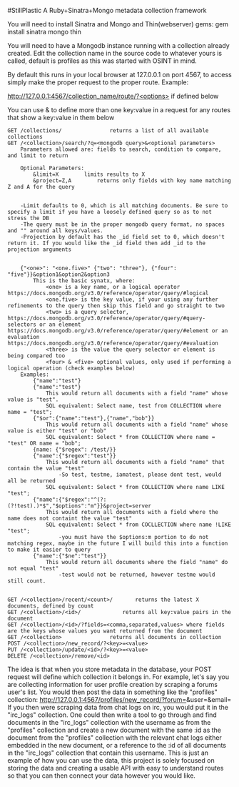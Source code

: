 #StillPlastic
A Ruby+Sinatra+Mongo metadata collection framework



You will need to install Sinatra and Mongo and Thin(webserver) gems: gem install sinatra mongo thin

You will need to have a Mongodb instance running with a collection already created. Edit the collection name in the source code to whatever yours is called, default is profiles as this was started with OSINT in mind.

By default this runs in your local browser at 127.0.0.1 on port 4567, to access simply make the proper request to the proper route. Example:

http://127.0.0.1:4567/collection_name/route/?<options> if defined below

You can use & to define more than one key:value in a request for any routes that show a key:value in them below

	GET /collections/				returns a list of all available collections
	GET /<collection>/search/?q=<mongodb query>&<optional parameters>
		Parameters allowed are: fields to search, condition to compare, and limit to return 
			
		Optional Parameters:
			&limit=X		limits results to X
			&project=Z,A		returns only fields with key name matching Z and A for the query
			

		-Limit defaults to 0, which is all matching documents. Be sure to specify a limit if you have a loosely defined query so as to not stress the DB
		-The query must be in the proper mongodb query format, no spaces and "" around all keys/values.
		-Projection by default has the _id field set to 0, which doesn't return it. If you would like the _id field then add _id to the projection arguments
		
	
		{"<one>": "<one.five>" {"two": "three"}, {"four": "five"}}&option1&option2&option3
			This is the basic synatx, where:
				<one> is a key name, or a logical operator https://docs.mongodb.org/v3.0/reference/operator/query/#logical
				<one.five> is the key value, if your using any further refinements to the query then skip this field and go straight to two
				<two> is a query selector, https://docs.mongodb.org/v3.0/reference/operator/query/#query-selectors or an element https://docs.mongodb.org/v3.0/reference/operator/query/#element or an evaluation https://docs.mongodb.org/v3.0/reference/operator/query/#evaluation
				<three> is the value the query selector or element is being compared too
				<four> & <five> optional values, only used if performing a logical operation (check examples below)
		Examples:
			{"name":"test"}
			{"name":"test"}
				This would return all documents with a field "name" whose value is "test". 
				SQL equivalent: Select name, test from COLLECTION where name = "test";
			{"$or":{"name":"test"},{"name","bob"}}
				This would return all documents with a field "name" whose value is either "test" or "bob"
				SQL equivalent: Select * from COLLECTION where name = "test" OR name = "bob";
			{name: {"$regex": /test/}}
			{"name":{"$regex":"test"}}
				This would return all documents with a field "name" that contain the value "test"
					-So test, testme, iamatest, please dont test, would all be returned
				SQL equivalent: Select * from COLLECTION where name LIKE "test";
			{"name":{"$regex":"^(?:(?!test).)*$","$options":"m"}}&project=server
				This would return all documents with a field where the name does not containt the value "test"
				SQL equivalent: Select * from COCLLECTION where name !LIKE "test";
					-you must have the $options:m portion to do not matching regex, maybe in the future I will build this into a function to make it easier to query
			{"name":{"$ne":"test"}}
				This would return all documents where the field "name" do not equal "test"
					-test would not be returned, however testme would still count.


	GET /<collection>/recent/<count>/		returns the latest X documents, defined by count 
	GET /<collection>/<id>/ 			returns all key:value pairs in the document
	GET /<collection>/<id>/?fields=<comma,separated,values> where fields are the keys whose values you want returned from the document
	GET /<collection>				returns all documents in collection
	POST /<collection>/new_record/?<key>=<value>
	PUT /<collection>/update/<id>/?<key>=<value>
	DELETE /<collection>/remove/<id>


The idea is that when you store metadata in the database, your POST request will define which collection it belongs in. For example, let's say you are collecting information for user profile creation by scraping a forums user's list. You would then post the data in something like the "profiles" collection: http://127.0.0.1:4567/profiles/new_record/?forum=<value>&user=<value>&email=<value>
If you then were scraping data from chat logs on irc, you would put it in the "irc_logs" collection. One could then write a tool to go through and find documents in the "irc_logs" collection with the username as from the "profiles" collection and create a new document with the same :id as the document from the "profiles" collection with the relevant chat logs either embedded in the new document, or a reference to the :id of all documents in the "irc_logs" collection that contain this username. This is just an example of how you can use the data, this project is solely focused on storing the data and creating a usable API with easy to understand routes so that you can then connect your data however you would like.
